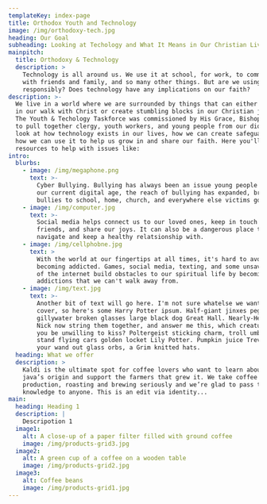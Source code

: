 ```yaml
---
templateKey: index-page
title: Orthodox Youth and Technology
image: /img/orthodoxy-tech.jpg
heading: Our Goal
subheading: Looking at Techology and What It Means in Our Christian Lives
mainpitch:
  title: Orthodoxy & Technology
  description: >
    Technology is all around us. We use it at school, for work, to communicate
    with friends and family, and so many other things. But are we using it
    responsibly? Does technology have any implications on our faith?
description: >-
  We live in a world where we are surrounded by things that can either help us
  in our walk with Christ or create stumbling blocks in our Christian journey.
  The Youth & Techology Taskforce was commissioned by His Grace, Bishop +BASIL
  to pull together clergy, youth workers, and young people from our diocese to
  look at how technology exists in our lives, how we can create safeguards, and
  how we can use it to help us grow in and share our faith. Here you'll find
  resources to help with issues like:
intro:
  blurbs:
    - image: /img/megaphone.png
      text: >-
        Cyber Bullying. Bullying has always been an issue young people face. In
        our current digital age, the reach of bullying has expanded, bringing
        bullies to school, home, church, and everywhere else victims go.
    - image: /img/computer.jpg
      text: >-
        Social media helps connect us to our loved ones, keep in touch with
        friends, and share our joys. It can also be a dangerous place to
        navigate and keep a healthy relatsionship with. 
    - image: /img/cellphobne.jpg
      text: >
        With the world at our fingertips at all times, it's hard to avoid
        becoming addicted. Games, social media, texting, and some unsavory sides
        of the internet build obstacles to our spiritual life by becoming
        addictions that we can't walk away from.
    - image: /img/text.jpg
      text: >-
        Another bit of text will go here. I'm not sure whatelse we want to
        cover, so here's some Harry Potter ipsum. Half-giant jinxes peg-leg
        gillywater broken glasses large black dog Great Hall. Nearly-Headless
        Nick now string them together, and answer me this, which creature would
        you be unwilling to kiss? Poltergeist sticking charm, troll umbrella
        stand flying cars golden locket Lily Potter. Pumpkin juice Trevor wave
        your wand out glass orbs, a Grim knitted hats.
  heading: What we offer
  description: >
    Kaldi is the ultimate spot for coffee lovers who want to learn about their
    java’s origin and support the farmers that grew it. We take coffee
    production, roasting and brewing seriously and we’re glad to pass that
    knowledge to anyone. This is an edit via identity...
main:
  heading: Heading 1
  description: |
    Descripotion 1
  image1:
    alt: A close-up of a paper filter filled with ground coffee
    image: /img/products-grid3.jpg
  image2:
    alt: A green cup of a coffee on a wooden table
    image: /img/products-grid2.jpg
  image3:
    alt: Coffee beans
    image: /img/products-grid1.jpg
---
```


